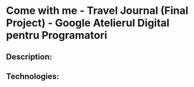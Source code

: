 # Come with me - Travel Journal (Final Project) - Google Atelierul Digital pentru Programatori


 
 ## Description:
 ## Technologies:

